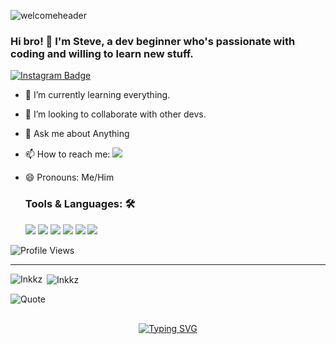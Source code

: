 ![welcomeheader](https://user-images.githubusercontent.com/56734272/134766499-b73f3503-4120-4580-acad-09499b47e31f.png)
### Hi bro! 👋  I'm Steve, a dev beginner who's passionate with coding and willing to learn new stuff.
[![Instagram Badge](https://img.shields.io/badge/Instagram-Profile-informational?style=flat&logo=instagram&logoColor=white&color=black)](https://www.instagram.com/_.steve.inkkz_/)
<br>

- 🌱 I’m currently learning everything.
- 👯 I’m looking to collaborate with other devs.
- 💬 Ask me about Anything
- 📫 How to reach me: <a href="mailto: steveinkkzii@gmail.com"><img src="https://img.shields.io/badge/-steveinkkzii@gmail.com-D14836?style=for-the-badge&logo=gmail&logoColor=white"></a>
- 😄 Pronouns: Me/Him
  
  ### Tools & Languages: 🛠
  <img src="https://img.shields.io/badge/JavaScript-323330?style=for-the-badge&logo=javascript&logoColor=F7DF1E"> 
  <img src="https://img.shields.io/badge/TypeScript-007ACC?style=for-the-badge&logo=typescript&logoColor=white">
  <img src="https://img.shields.io/badge/git%20-%23F05032.svg?&style=for-the-badge&logo=git&logoColor=white">
  <img src="https://img.shields.io/badge/GraphQL-E10098?style=for-the-badge&logo=graphql&logoColor=white">
  <img src="https://img.shields.io/badge/Apollo%20GraphQL-311C87?style=for-the-badge&logo=apollo-graphql&logoColor=white">
  <img src="https://img.shields.io/badge/NPM-CB3837?style=for-the-badge&logo=npm&logoColor=white">
  

 ![Profile Views](https://hits.seeyoufarm.com/api/count/incr/badge.svg?url=https://github.com/Inkkz/filov2&title=Profile%20Views)

----
<p align="center">
<p><img align="left" src="https://github-readme-stats.vercel.app/api/top-langs?username=Inkkz&show_icons=true&theme=dark&locale=en&layout=compact" alt="Inkkz" /></p>

<p>&nbsp;<img align="center" src="https://github-readme-stats.vercel.app/api?username=Inkkz&show_icons=true&theme=dark&locale=en" alt="Inkkz" /></p>

![Quote](https://github-readme-quotes.herokuapp.com/quote?font=Redressed)

 ## <!-- Typing SVG -->
<p align="center">
    <a href="https://git.io/J0hKr">
        <img
        src="https://readme-typing-svg.herokuapp.com?size=30&width=800&lines=𝕿𝖍𝖆𝖓𝖐𝖘+𝖋𝖔𝖗+𝖛𝖎𝖘𝖎𝖙𝖎𝖓𝖌+𝖒𝖞+𝖕𝖗𝖔𝖋𝖎𝖑𝖊🤍."
            alt="Typing SVG"

</p>
